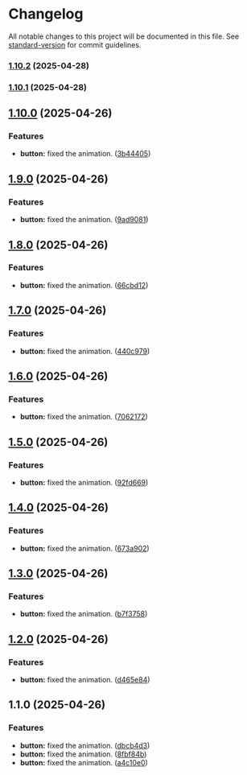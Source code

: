 # Changelog

All notable changes to this project will be documented in this file. See [standard-version](https://github.com/conventional-changelog/standard-version) for commit guidelines.

### [1.10.2](https://github.com/rit3zh/glow-ui/compare/v1.10.1...v1.10.2) (2025-04-28)

### [1.10.1](https://github.com/rit3zh/glow-ui/compare/v1.10.0...v1.10.1) (2025-04-28)

## [1.10.0](https://github.com/rit3zh/glow-ui/compare/v1.9.0...v1.10.0) (2025-04-26)


### Features

* **button:** fixed the animation. ([3b44405](https://github.com/rit3zh/glow-ui/commit/3b44405a9b84494f8685be911fbcb0141e942e77))

## [1.9.0](https://github.com/rit3zh/glow-ui/compare/v1.8.0...v1.9.0) (2025-04-26)


### Features

* **button:** fixed the animation. ([9ad9081](https://github.com/rit3zh/glow-ui/commit/9ad9081d08a2e32167ae8af02e3e7ae10e9fd2fb))

## [1.8.0](https://github.com/rit3zh/glow-ui/compare/v1.7.0...v1.8.0) (2025-04-26)


### Features

* **button:** fixed the animation. ([66cbd12](https://github.com/rit3zh/glow-ui/commit/66cbd120954a69b9a3ccbbd0eff914106b38c2c7))

## [1.7.0](https://github.com/rit3zh/glow-ui/compare/v1.6.0...v1.7.0) (2025-04-26)


### Features

* **button:** fixed the animation. ([440c979](https://github.com/rit3zh/glow-ui/commit/440c97997eb36f7f3eb8ebd1ca367cbedabd44c7))

## [1.6.0](https://github.com/rit3zh/glow-ui/compare/v1.5.0...v1.6.0) (2025-04-26)


### Features

* **button:** fixed the animation. ([7062172](https://github.com/rit3zh/glow-ui/commit/7062172136a8a0cfe0331e977ed38f3375309a46))

## [1.5.0](https://github.com/rit3zh/glow-ui/compare/v1.4.0...v1.5.0) (2025-04-26)


### Features

* **button:** fixed the animation. ([92fd669](https://github.com/rit3zh/glow-ui/commit/92fd669cfe604ac3c5ee95e4882ce04fc2107009))

## [1.4.0](https://github.com/rit3zh/glow-ui/compare/v1.3.0...v1.4.0) (2025-04-26)


### Features

* **button:** fixed the animation. ([673a902](https://github.com/rit3zh/glow-ui/commit/673a902984b8663673d1b9a45469a9574daa95fb))

## [1.3.0](https://github.com/rit3zh/glow-ui/compare/v1.2.0...v1.3.0) (2025-04-26)


### Features

* **button:** fixed the animation. ([b7f3758](https://github.com/rit3zh/glow-ui/commit/b7f375805adc2c0fe9237a9ed1aff1f3c571bec6))

## [1.2.0](https://github.com/rit3zh/glow-ui/compare/v1.1.0...v1.2.0) (2025-04-26)


### Features

* **button:** fixed the animation. ([d465e84](https://github.com/rit3zh/glow-ui/commit/d465e8479a898075afc7610cc343653ea7f3d22c))

## 1.1.0 (2025-04-26)


### Features

* **button:** fixed the animation. ([dbcb4d3](https://github.com/rit3zh/glow-ui/commit/dbcb4d3de8681e9fa4df5b0bd047a7212a9b0fba))
* **button:** fixed the animation. ([8fbf84b](https://github.com/rit3zh/glow-ui/commit/8fbf84bb2cc659dd8a4c7ffa583e7efc264e460b))
* **button:** fixed the animation. ([a4c10e0](https://github.com/rit3zh/glow-ui/commit/a4c10e056cea4bcc5e588adb63073baf4564e5a4))
